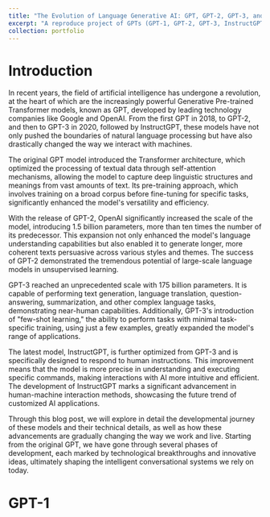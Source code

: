 ```yaml
---
title: "The Evolution of Language Generative AI: GPT, GPT-2, GPT-3, and InstructGPT"
excerpt: "A reproduce project of GPTs (GPT-1, GPT-2, GPT-3, InstructGPT and latest chatgpt(3.5))<br/><img src='/images/P0.png'>"
collection: portfolio
---
```



Introduction
======

In recent years, the field of artificial intelligence has undergone a revolution, at the heart of which are the increasingly powerful Generative Pre-trained Transformer models, known as GPT, developed by leading technology companies like Google and OpenAI. From the first GPT in 2018, to GPT-2, and then to GPT-3 in 2020, followed by InstructGPT, these models have not only pushed the boundaries of natural language processing but have also drastically changed the way we interact with machines.

The original GPT model introduced the Transformer architecture, which optimized the processing of textual data through self-attention mechanisms, allowing the model to capture deep linguistic structures and meanings from vast amounts of text. Its pre-training approach, which involves training on a broad corpus before fine-tuning for specific tasks, significantly enhanced the model's versatility and efficiency.

With the release of GPT-2, OpenAI significantly increased the scale of the model, introducing 1.5 billion parameters, more than ten times the number of its predecessor. This expansion not only enhanced the model's language understanding capabilities but also enabled it to generate longer, more coherent texts persuasive across various styles and themes. The success of GPT-2 demonstrated the tremendous potential of large-scale language models in unsupervised learning.

GPT-3 reached an unprecedented scale with 175 billion parameters. It is capable of performing text generation, language translation, question-answering, summarization, and other complex language tasks, demonstrating near-human capabilities. Additionally, GPT-3's introduction of "few-shot learning," the ability to perform tasks with minimal task-specific training, using just a few examples, greatly expanded the model's range of applications.

The latest model, InstructGPT, is further optimized from GPT-3 and is specifically designed to respond to human instructions. This improvement means that the model is more precise in understanding and executing specific commands, making interactions with AI more intuitive and efficient. The development of InstructGPT marks a significant advancement in human-machine interaction methods, showcasing the future trend of customized AI applications.

Through this blog post, we will explore in detail the developmental journey of these models and their technical details, as well as how these advancements are gradually changing the way we work and live. Starting from the original GPT, we have gone through several phases of development, each marked by technological breakthroughs and innovative ideas, ultimately shaping the intelligent conversational systems we rely on today.

GPT-1
======

